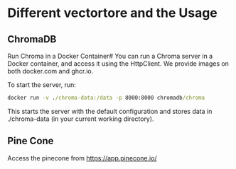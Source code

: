 # Different vectortore and the Usage

## ChromaDB

Run Chroma in a Docker Container#
You can run a Chroma server in a Docker container, and access it using the HttpClient. We provide images on both docker.com and ghcr.io.

To start the server, run:

```cmd
docker run -v ./chroma-data:/data -p 8000:8000 chromadb/chroma
```
This starts the server with the default configuration and stores data in ./chroma-data (in your current working directory).

## Pine Cone
Access the pinecone from https://app.pinecone.io/